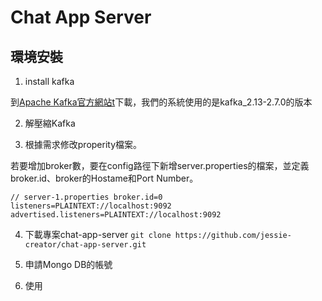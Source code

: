 # Chat App Server

## 環境安裝
1. install kafka

到[Apache Kafka官方網站t](https://kafka.apache.org/downloads)下載，我們的系統使用的是kafka_2.13-2.7.0的版本

2. 解壓縮Kafka

3. 根據需求修改properity檔案。
    
若要增加broker數，要在config路徑下新增server.properties的檔案，並定義broker.id、broker的Hostame和Port Number。

`// server-1.properties
broker.id=0
listeners=PLAINTEXT://localhost:9092
advertised.listeners=PLAINTEXT://localhost:9092`

4. 下載專案chat-app-server
`git clone https://github.com/jessie-creator/chat-app-server.git`

5. 申請Mongo DB的帳號

6. 使用